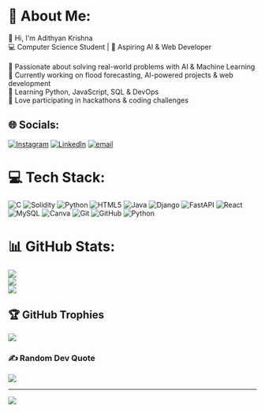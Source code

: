 # 💫 About Me:
👋 Hi, I'm Adithyan Krishna<br>💻 Computer Science Student | 🚀 Aspiring AI & Web Developer<br><br>🔹 Passionate about solving real-world problems with AI & Machine Learning<br>🔹 Currently working on flood forecasting, AI-powered projects & web development<br>🔹 Learning Python, JavaScript, SQL & DevOps<br>🔹 Love participating in hackathons & coding challenges


## 🌐 Socials:
[![Instagram](https://img.shields.io/badge/Instagram-%23E4405F.svg?logo=Instagram&logoColor=white)](https://instagram.com/adiz__kriz) [![LinkedIn](https://img.shields.io/badge/LinkedIn-%230077B5.svg?logo=linkedin&logoColor=white)](https://linkedin.com/in/Adithyankrishna) [![email](https://img.shields.io/badge/Email-D14836?logo=gmail&logoColor=white)](mailto:adithyankrishna00@gmail.com) 

# 💻 Tech Stack:
![C](https://img.shields.io/badge/c-%2300599C.svg?style=for-the-badge&logo=c&logoColor=white) ![Solidity](https://img.shields.io/badge/Solidity-%23363636.svg?style=for-the-badge&logo=solidity&logoColor=white) ![Python](https://img.shields.io/badge/python-3670A0?style=for-the-badge&logo=python&logoColor=ffdd54) ![HTML5](https://img.shields.io/badge/html5-%23E34F26.svg?style=for-the-badge&logo=html5&logoColor=white) ![Java](https://img.shields.io/badge/java-%23ED8B00.svg?style=for-the-badge&logo=openjdk&logoColor=white) ![Django](https://img.shields.io/badge/django-%23092E20.svg?style=for-the-badge&logo=django&logoColor=white) ![FastAPI](https://img.shields.io/badge/FastAPI-005571?style=for-the-badge&logo=fastapi) ![React](https://img.shields.io/badge/react-%2320232a.svg?style=for-the-badge&logo=react&logoColor=%2361DAFB) ![MySQL](https://img.shields.io/badge/mysql-4479A1.svg?style=for-the-badge&logo=mysql&logoColor=white) ![Canva](https://img.shields.io/badge/Canva-%2300C4CC.svg?style=for-the-badge&logo=Canva&logoColor=white) ![Git](https://img.shields.io/badge/git-%23F05033.svg?style=for-the-badge&logo=git&logoColor=white) ![GitHub](https://img.shields.io/badge/github-%23121011.svg?style=for-the-badge&logo=github&logoColor=white) ![Python](https://img.shields.io/badge/python-3670A0?style=for-the-badge&logo=python&logoColor=ffdd54)
# 📊 GitHub Stats:
![](https://github-readme-stats.vercel.app/api?username=Adithyankrishna&theme=dark&hide_border=false&include_all_commits=false&count_private=false)<br/>
![](https://nirzak-streak-stats.vercel.app/?user=Adithyankrishna&theme=dark&hide_border=false)<br/>
![](https://github-readme-stats.vercel.app/api/top-langs/?username=Adithyankrishna&theme=dark&hide_border=false&include_all_commits=false&count_private=false&layout=compact)

## 🏆 GitHub Trophies
![](https://github-profile-trophy.vercel.app/?username=Adithyankrishna&theme=radical&no-frame=false&no-bg=true&margin-w=4)

### ✍️ Random Dev Quote
![](https://quotes-github-readme.vercel.app/api?type=horizontal&theme=radical)

---
[![](https://visitcount.itsvg.in/api?id=Adithyankrishna&icon=0&color=0)](https://visitcount.itsvg.in)


  
<!-- Proudly created with GPRM ( https://gprm.itsvg.in ) -->

